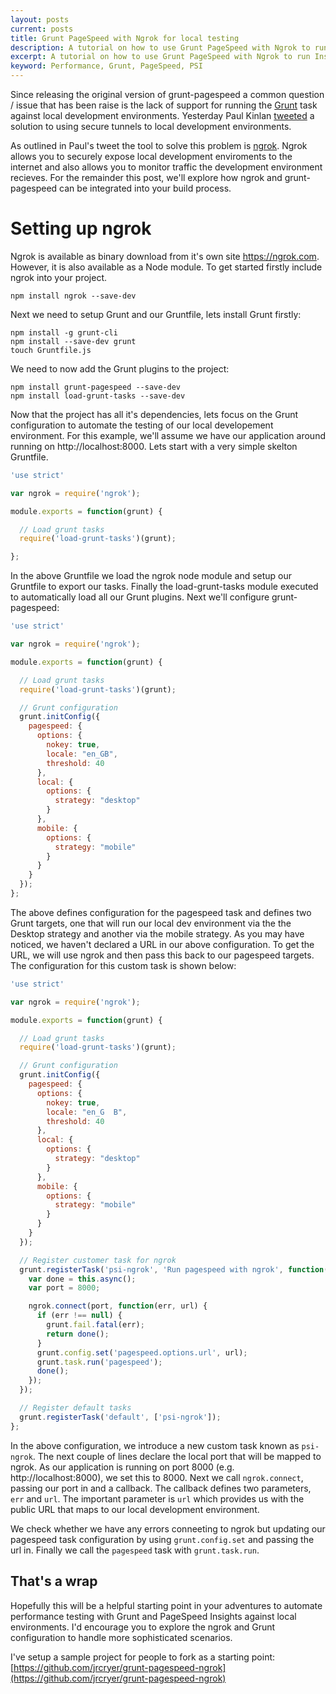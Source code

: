 ```yaml
---
layout: posts
current: posts
title: Grunt PageSpeed with Ngrok for local testing
description: A tutorial on how to use Grunt PageSpeed with Ngrok to run Insights against local environments
excerpt: A tutorial on how to use Grunt PageSpeed with Ngrok to run Insights against local environments
keyword: Performance, Grunt, PageSpeed, PSI
---
```


Since releasing the original version of grunt-pagespeed a common question / issue that has been raise is the lack of support for running the [Grunt](http://gruntjs.com/) task against 
local development environments.  Yesterday Paul Kinlan [tweeted](https://twitter.com/paul_kinlan/status/476736368811732992) a solution to using secure tunnels to local development environments.

As outlined in Paul's tweet the tool to solve this problem is [ngrok](https://ngrok.com).  Ngrok allows you to securely expose local development enviroments
to the internet and also allows you to monitor traffic the development environment recieves.  For the remainder this post, we'll explore
how ngrok and grunt-pagespeed can be integrated into your build process.

# Setting up ngrok

Ngrok is available as binary download from it's own site https://ngrok.com.  However, it is also available as a Node module.
To get started firstly include ngrok into your project.

```
npm install ngrok --save-dev
```

Next we need to setup Grunt and our Gruntfile, lets install Grunt firstly:

```
npm install -g grunt-cli
npm install --save-dev grunt
touch Gruntfile.js
```

We need to now add the Grunt plugins to the project:

```
npm install grunt-pagespeed --save-dev
npm install load-grunt-tasks --save-dev
```

Now that the project has all it's dependencies, lets focus on the Grunt configuration to automate the testing of our local developement environment.
For this example, we'll assume we have our application around running on http://localhost:8000.  Lets start with a very simple skelton Gruntfile.

```js
'use strict'

var ngrok = require('ngrok');

module.exports = function(grunt) {

  // Load grunt tasks
  require('load-grunt-tasks')(grunt);

};
```

In the above Gruntfile we load the ngrok node module and setup our Gruntfile to export our tasks.  Finally the load-grunt-tasks module executed to automatically load all our Grunt plugins.  Next we'll configure grunt-pagespeed:

```js
'use strict'

var ngrok = require('ngrok');

module.exports = function(grunt) {

  // Load grunt tasks
  require('load-grunt-tasks')(grunt);

  // Grunt configuration
  grunt.initConfig({
    pagespeed: {
      options: {
        nokey: true,
        locale: "en_GB",
        threshold: 40
      },
      local: {
        options: {
          strategy: "desktop"
        }
      },
      mobile: {
        options: {
          strategy: "mobile"
        }
      }
    }
  });
};
```

The above defines configuration for the pagespeed task and defines two Grunt targets, one that will run our local dev environment via the the Desktop strategy and another via the mobile strategy.
As you may have noticed, we haven't declared a URL in our above configuration.  To get the URL, we will use ngrok and then pass this back to our pagespeed targets.  The configuration 
for this custom task is shown below:

```js
'use strict'

var ngrok = require('ngrok');

module.exports = function(grunt) {

  // Load grunt tasks
  require('load-grunt-tasks')(grunt);

  // Grunt configuration
  grunt.initConfig({
    pagespeed: {
      options: {
        nokey: true,
        locale: "en_G  B",
        threshold: 40
      },
      local: {
        options: {
          strategy: "desktop"
        }
      },
      mobile: {
        options: {
          strategy: "mobile"
        }
      }
    }
  });

  // Register customer task for ngrok
  grunt.registerTask('psi-ngrok', 'Run pagespeed with ngrok', function() {
    var done = this.async();
    var port = 8000;

    ngrok.connect(port, function(err, url) {
      if (err !== null) {
        grunt.fail.fatal(err);
        return done();
      }
      grunt.config.set('pagespeed.options.url', url);
      grunt.task.run('pagespeed');
      done();
    });
  });

  // Register default tasks
  grunt.registerTask('default', ['psi-ngrok']);
};
```

In the above configuration, we introduce a new custom task known as `psi-ngrok`.  The next couple of lines declare the local port that will be mapped to ngrok.  As our application is running on port 8000 (e.g. http://localhost:8000), we set this to 8000.
Next we call `ngrok.connect`, passing our port in and a callback.  The callback defines two parameters, `err` and `url`.  The important parameter is `url` which provides us with the public URL that maps to our local development environment.

We check whether we have any errors conneeting to ngrok but updating our pagespeed task configuration by using `grunt.config.set` and passing the url in.  Finally we call the `pagespeed` task with `grunt.task.run`.

## That's a wrap

Hopefully this will be a helpful starting point in your adventures to automate performance testing with Grunt and PageSpeed Insights against local environments.  I'd encourage you to explore the ngrok and Grunt configuration to handle more sophisticated scenarios.

I've setup a sample project for people to fork as a starting point: [https://github.com/jrcryer/grunt-pagespeed-ngrok](https://github.com/jrcryer/grunt-pagespeed-ngrok)
